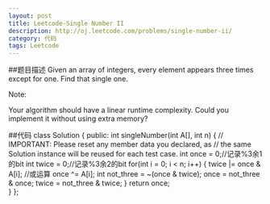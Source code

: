 ```yaml
---
layout: post
title: Leetcode-Single Number II 
description: http://oj.leetcode.com/problems/single-number-ii/
category: 代码
tags: Leetcode
---
```

##题目描述
Given an array of integers, every element appears three times except for one. Find that single one.

Note:

Your algorithm should have a linear runtime complexity. Could you implement it without using extra memory?

##代码
		class Solution {
				public:
				    int singleNumber(int A[], int n) {
					// IMPORTANT: Please reset any member data you declared, as
					// the same Solution instance will be reused for each test case.
				    int once = 0;//记录%3余1的bit
					int twice = 0;//记录%3余2的bit
					for(int i = 0; i < n; i++)
					{
						twice |= once & A[i];   //或运算
						once ^= A[i];
						int not_three = ~(once & twice);
						once = not_three & once;
						twice = not_three & twice;
					}
					return once;    
				    }
				};		
